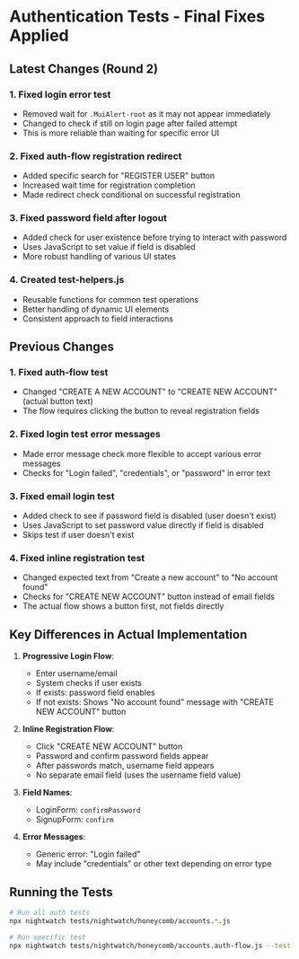 # Authentication Tests - Final Fixes Applied

## Latest Changes (Round 2)

### 1. Fixed login error test
- Removed wait for `.MuiAlert-root` as it may not appear immediately
- Changed to check if still on login page after failed attempt
- This is more reliable than waiting for specific error UI

### 2. Fixed auth-flow registration redirect
- Added specific search for "REGISTER USER" button
- Increased wait time for registration completion
- Made redirect check conditional on successful registration

### 3. Fixed password field after logout
- Added check for user existence before trying to interact with password
- Uses JavaScript to set value if field is disabled
- More robust handling of various UI states

### 4. Created test-helpers.js
- Reusable functions for common test operations
- Better handling of dynamic UI elements
- Consistent approach to field interactions

## Previous Changes

### 1. Fixed auth-flow test
- Changed "CREATE A NEW ACCOUNT" to "CREATE NEW ACCOUNT" (actual button text)
- The flow requires clicking the button to reveal registration fields

### 2. Fixed login test error messages
- Made error message check more flexible to accept various error messages
- Checks for "Login failed", "credentials", or "password" in error text

### 3. Fixed email login test
- Added check to see if password field is disabled (user doesn't exist)
- Uses JavaScript to set password value directly if field is disabled
- Skips test if user doesn't exist

### 4. Fixed inline registration test
- Changed expected text from "Create a new account" to "No account found"
- Checks for "CREATE NEW ACCOUNT" button instead of email fields
- The actual flow shows a button first, not fields directly

## Key Differences in Actual Implementation

1. **Progressive Login Flow**:
   - Enter username/email
   - System checks if user exists
   - If exists: password field enables
   - If not exists: Shows "No account found" message with "CREATE NEW ACCOUNT" button

2. **Inline Registration Flow**:
   - Click "CREATE NEW ACCOUNT" button
   - Password and confirm password fields appear
   - After passwords match, username field appears
   - No separate email field (uses the username field value)

3. **Field Names**:
   - LoginForm: `confirmPassword`
   - SignupForm: `confirm`

4. **Error Messages**:
   - Generic error: "Login failed"
   - May include "credentials" or other text depending on error type

## Running the Tests

```bash
# Run all auth tests
npx nightwatch tests/nightwatch/honeycomb/accounts.*.js

# Run specific test
npx nightwatch tests/nightwatch/honeycomb/accounts.auth-flow.js --test "should handle login attempt"
```